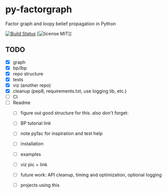 # py-factorgraph

Factor graph and loopy belief propagation in Python

[![Build Status](https://travis-ci.org/mbforbes/py-factorgraph.svg?branch=master)](https://travis-ci.org/mbforbes/py-factorgraph)
[![license MIT](http://b.repl.ca/v1/license-MIT-brightgreen.png)](

## TODO

-	[x] graph
-	[x] bp/lbp
-	[x] repo structure
-	[x] tests
-	[x] viz (another repo)
-	[x] cleanup (pep8, requirements.txt, use logging lib, etc.)
-	[ ] CI
-	[ ] Readme
    -   [ ] figure out good structure for this. also don't forget:
    -   [ ] BP tutorial link
    -   [ ] note pyfac for inspiration and test help
    -   [ ] installation
    -   [ ] examples
    -   [ ] viz pic + link
    -	[ ] future work: API cleanup, timing and optimization, optional logging
    -   [ ] projects using this

